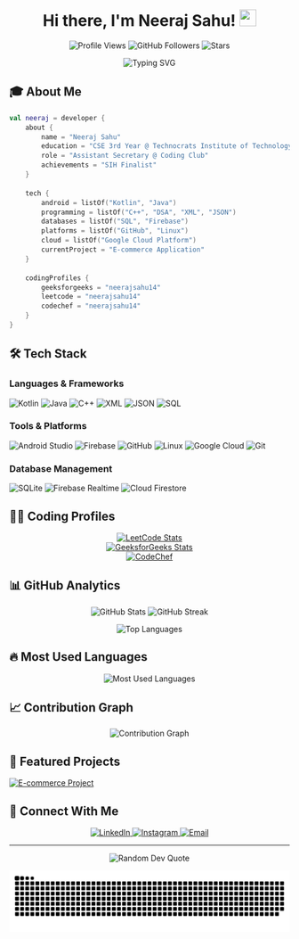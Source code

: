 <h1 align="center">Hi there, I'm Neeraj Sahu! <img src="https://raw.githubusercontent.com/MartinHeinz/MartinHeinz/master/wave.gif" width="30px" height="30px"></h1>

<p align="center">
  <img src="https://komarev.com/ghpvc/?username=neerajsahu14&style=for-the-badge&color=blue" alt="Profile Views"/>
  <img src="https://img.shields.io/github/followers/neerajsahu14?style=for-the-badge&color=green" alt="GitHub Followers"/>
  <img src="https://img.shields.io/github/stars/neerajsahu14?style=for-the-badge&color=yellow" alt="Stars"/>
</p>

<div align="center">
  <img src="https://readme-typing-svg.herokuapp.com?font=Fira+Code&pause=1000&color=2C97EB&center=true&vCenter=true&width=435&lines=Computer+Science+Student;Android+Developer;DSA+Specialist;Cloud+Computing+Enthusiast" alt="Typing SVG"/>
</div>

<h2>🎓 About Me</h2>

```kotlin
val neeraj = developer {
    about {
        name = "Neeraj Sahu"
        education = "CSE 3rd Year @ Technocrats Institute of Technology"
        role = "Assistant Secretary @ Coding Club"
        achievements = "SIH Finalist"
    }
    
    tech {
        android = listOf("Kotlin", "Java")
        programming = listOf("C++", "DSA", "XML", "JSON")
        databases = listOf("SQL", "Firebase")
        platforms = listOf("GitHub", "Linux")
        cloud = listOf("Google Cloud Platform")
        currentProject = "E-commerce Application"
    }
    
    codingProfiles {
        geeksforgeeks = "neerajsahu14"
        leetcode = "neerajsahu14"
        codechef = "neerajsahu14"
    }
}
```

<h2>🛠️ Tech Stack</h2>

<h3>Languages & Frameworks</h3>
<p align="left">
  <img src="https://img.shields.io/badge/Kotlin-7F52FF?style=for-the-badge&logo=kotlin&logoColor=white" alt="Kotlin"/>
  <img src="https://img.shields.io/badge/Java-ED8B00?style=for-the-badge&logo=openjdk&logoColor=white" alt="Java"/>
  <img src="https://img.shields.io/badge/C++-00599C?style=for-the-badge&logo=cplusplus&logoColor=white" alt="C++"/>
  <img src="https://img.shields.io/badge/XML-005C83?style=for-the-badge&logo=xml&logoColor=white" alt="XML"/>
  <img src="https://img.shields.io/badge/JSON-000000?style=for-the-badge&logo=json&logoColor=white" alt="JSON"/>
  <img src="https://img.shields.io/badge/SQL-4479A1?style=for-the-badge&logo=mysql&logoColor=white" alt="SQL"/>
</p>

<h3>Tools & Platforms</h3>
<p align="left">
  <img src="https://img.shields.io/badge/Android_Studio-3DDC84?style=for-the-badge&logo=android-studio&logoColor=white" alt="Android Studio"/>
  <img src="https://img.shields.io/badge/Firebase-FFCA28?style=for-the-badge&logo=firebase&logoColor=black" alt="Firebase"/>
  <img src="https://img.shields.io/badge/GitHub-181717?style=for-the-badge&logo=github&logoColor=white" alt="GitHub"/>
  <img src="https://img.shields.io/badge/Linux-FCC624?style=for-the-badge&logo=linux&logoColor=black" alt="Linux"/>
  <img src="https://img.shields.io/badge/Google_Cloud-4285F4?style=for-the-badge&logo=google-cloud&logoColor=white" alt="Google Cloud"/>
  <img src="https://img.shields.io/badge/Git-F05032?style=for-the-badge&logo=git&logoColor=white" alt="Git"/>
</p>

<h3>Database Management</h3>
<p align="left">
  <img src="https://img.shields.io/badge/SQLite-003B57?style=for-the-badge&logo=sqlite&logoColor=white" alt="SQLite"/>
  <img src="https://img.shields.io/badge/Firebase_Realtime-FF8A65?style=for-the-badge&logo=firebase&logoColor=white" alt="Firebase Realtime"/>
  <img src="https://img.shields.io/badge/Cloud_Firestore-FF8A65?style=for-the-badge&logo=firebase&logoColor=white" alt="Cloud Firestore"/>
</p>

<h2>👨‍💻 Coding Profiles</h2>

<div align="center">
  <a href="https://leetcode.com/neerajsahu14/">
    <img src="https://leetcard.jacoblin.cool/neerajsahu14?theme=dark&font=Adamina" alt="LeetCode Stats"/>
  </a>
</div>

<div align="center">
  <a href="https://miro.medium.com/v2/resize:fit:1400/format:webp/0*ilw552fVUGbwIzbE.jpg">
    <img src="https://geeks-for-geeks-stats-api-napiyo.vercel.app/?userName=ns922ahwq" alt="GeeksforGeeks Stats"/>
  </a>
</div>

<div align="center">
  <a href="https://www.codechef.com/users/neeraj_1404">
    <img src="https://img.shields.io/badge/CodeChef-5B4638?style=for-the-badge&logo=codechef&logoColor=white" alt="CodeChef"/>
  </a>
</div>

<h2>📊 GitHub Analytics</h2>

<p align="center">
  <img width="48%" src="https://github-readme-stats.vercel.app/api?username=neerajsahu14&show_icons=true&theme=tokyonight" alt="GitHub Stats"/>
  <img width="48%" src="https://github-readme-streak-stats.herokuapp.com/?user=neerajsahu14&theme=tokyonight" alt="GitHub Streak"/>
</p>

<p align="center">
  <img width="40%" src="https://github-readme-stats.vercel.app/api/top-langs/?username=neerajsahu14&layout=compact&theme=tokyonight" alt="Top Languages"/>
</p>

<h2>🔥 Most Used Languages</h2>

<div align="center">
  <img src="https://github-readme-stats.vercel.app/api/top-langs/?username=neerajsahu14&layout=pie&theme=dark" alt="Most Used Languages"/>
</div>

<h2>📈 Contribution Graph</h2>

<div align="center">
  <img src="https://github-profile-summary-cards.vercel.app/api/cards/profile-details?username=neerajsahu14&theme=monokai" alt="Contribution Graph"/>
</div>

<h2>🌟 Featured Projects</h2>

<p align="left">
  <a href="https://github.com/neerajsahu14/e-commerce">
    <img width="48%" src="https://github-readme-stats.vercel.app/api/pin/?username=neerajsahu14&repo=e-commerce&theme=tokyonight" alt="E-commerce Project"/>
  </a>
</p>

<h2>🤝 Connect With Me</h2>

<p align="center">
  <a href="https://www.linkedin.com/in/neerajsahu14/">
    <img src="https://img.shields.io/badge/LinkedIn-0077B5?style=for-the-badge&logo=linkedin&logoColor=white" alt="LinkedIn"/>
  </a>
  <a href="https://instagram.com/neerajsahu14">
    <img src="https://img.shields.io/badge/Instagram-E4405F?style=for-the-badge&logo=instagram&logoColor=white" alt="Instagram"/>
  </a>
  <a href="mailto:ns9229900@gmail.com">
    <img src="https://img.shields.io/badge/Gmail-D14836?style=for-the-badge&logo=gmail&logoColor=white" alt="Email"/>
  </a>
</p>

---

<div align="center">
  <img src="https://quotes-github-readme.vercel.app/api?type=horizontal&theme=dark" alt="Random Dev Quote"/>
</div>

<p align="center">
  <img src="https://raw.githubusercontent.com/platane/snk/output/github-contribution-grid-snake.svg" alt="Snake animation"/>
</p>